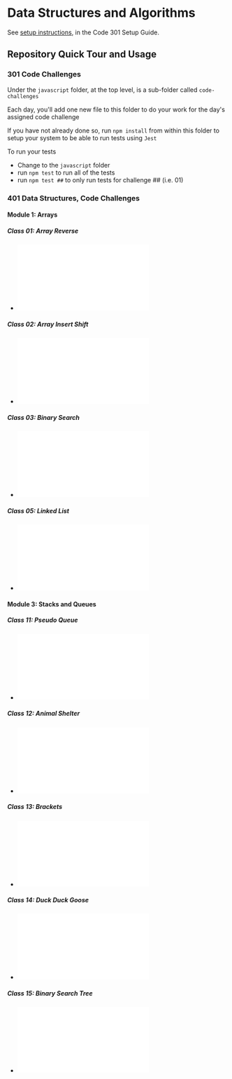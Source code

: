 # Data Structures and Algorithms

See [setup instructions](https://codefellows.github.io/setup-guide/code-301/2-code-challenges), in the Code 301 Setup Guide.

## Repository Quick Tour and Usage

### 301 Code Challenges

Under the `javascript` folder, at the top level, is a sub-folder called `code-challenges`

Each day, you'll add one new file to this folder to do your work for the day's assigned code challenge

If you have not already done so, run `npm install` from within this folder to setup your system to be able to run tests using `Jest`

To run your tests

- Change to the `javascript` folder
- run `npm test` to run all of the tests
- run `npm test ##` to only run tests for challenge ## (i.e. 01)

### 401 Data Structures, Code Challenges

#### Module 1: Arrays

##### Class 01: Array Reverse

- ![README.md for Array Reverse](./javascript/arrays/reverse/README.md)

##### Class 02: Array Insert Shift

- ![README.md for Array Insert Shift](./javascript/arrays/insertShift/README.md)

##### Class 03: Binary Search

- ![READMe.md for Binary Search](./javascript/arrays/binary-search/README.md)

##### Class 05: Linked List

- ![README.md for Linked List](./javascript/linked-list/README.md)

#### Module 3: Stacks and Queues

##### Class 11: Pseudo Queue

- ![README.md for Pseudo Queue](./javascript/stack/class-11/README.md)

##### Class 12: Animal Shelter

- ![README.md for Animal Shelter](./javascript/stack/class-12/README.md)

##### Class 13: Brackets

- ![README.md for Brackets](./javascript/stack/class-13/README.md)

##### Class 14: Duck Duck Goose

- ![README.md for Duck Duck Goose](./javascript/stack/class-14/README.md)

##### Class 15: Binary Search Tree

- ![README.md for Binary Search Tree](./javascript/stack/class-15/README.md)
